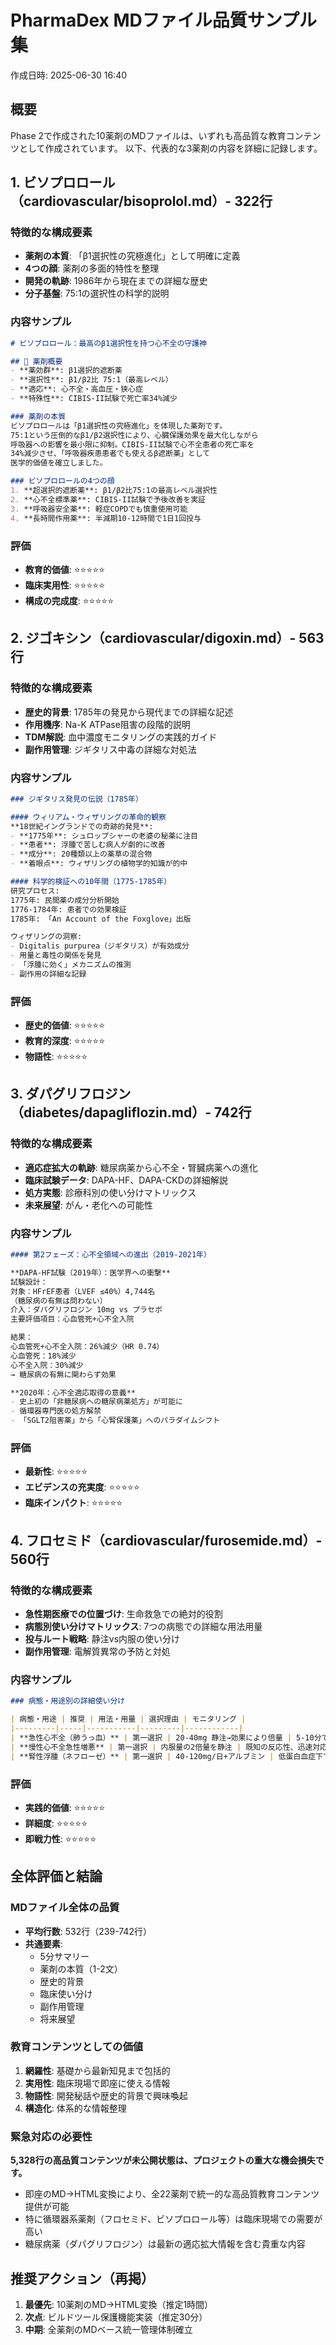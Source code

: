 # PharmaDex MDファイル品質サンプル集
作成日時: 2025-06-30 16:40

## 概要

Phase 2で作成された10薬剤のMDファイルは、いずれも高品質な教育コンテンツとして作成されています。
以下、代表的な3薬剤の内容を詳細に記録します。

## 1. ビソプロロール（cardiovascular/bisoprolol.md）- 322行

### 特徴的な構成要素
- **薬剤の本質**: 「β1選択性の究極進化」として明確に定義
- **4つの顔**: 薬剤の多面的特性を整理
- **開発の軌跡**: 1986年から現在までの詳細な歴史
- **分子基盤**: 75:1の選択性の科学的説明

### 内容サンプル
```markdown
# ビソプロロール：最高のβ1選択性を持つ心不全の守護神

## 📍 薬剤概要
- **薬効群**: β1選択的遮断薬
- **選択性**: β1/β2比 75:1（最高レベル）
- **適応**: 心不全・高血圧・狭心症
- **特殊性**: CIBIS-II試験で死亡率34%減少

### 薬剤の本質
ビソプロロールは「β1選択性の究極進化」を体現した薬剤です。
75:1という圧倒的なβ1/β2選択性により、心臓保護効果を最大化しながら
呼吸器への影響を最小限に抑制。CIBIS-II試験で心不全患者の死亡率を
34%減少させ、「呼吸器疾患患者でも使えるβ遮断薬」として
医学的価値を確立しました。

### ビソプロロールの4つの顔
1. **超選択的遮断薬**: β1/β2比75:1の最高レベル選択性
2. **心不全標準薬**: CIBIS-II試験で予後改善を実証
3. **呼吸器安全薬**: 軽症COPDでも慎重使用可能
4. **長時間作用薬**: 半減期10-12時間で1日1回投与
```

### 評価
- **教育的価値**: ⭐⭐⭐⭐⭐
- **臨床実用性**: ⭐⭐⭐⭐⭐
- **構成の完成度**: ⭐⭐⭐⭐⭐

## 2. ジゴキシン（cardiovascular/digoxin.md）- 563行

### 特徴的な構成要素
- **歴史的背景**: 1785年の発見から現代までの詳細な記述
- **作用機序**: Na-K ATPase阻害の段階的説明
- **TDM解説**: 血中濃度モニタリングの実践的ガイド
- **副作用管理**: ジギタリス中毒の詳細な対処法

### 内容サンプル
```markdown
### ジギタリス発見の伝説（1785年）

#### ウィリアム・ウィザリングの革命的観察
**18世紀イングランドでの奇跡的発見**:
- **1775年**: シュロップシャーの老婆の秘薬に注目
- **患者**: 浮腫で苦しむ病人が劇的に改善
- **成分**: 20種類以上の薬草の混合物
- **着眼点**: ウィザリングの植物学的知識が的中

#### 科学的検証への10年間（1775-1785年）
研究プロセス:
1775年: 民間薬の成分分析開始
1776-1784年: 患者での効果検証
1785年: 「An Account of the Foxglove」出版

ウィザリングの洞察:
- Digitalis purpurea（ジギタリス）が有効成分
- 用量と毒性の関係を発見
- 「浮腫に効く」メカニズムの推測
- 副作用の詳細な記録
```

### 評価
- **歴史的価値**: ⭐⭐⭐⭐⭐
- **教育的深度**: ⭐⭐⭐⭐⭐
- **物語性**: ⭐⭐⭐⭐⭐

## 3. ダパグリフロジン（diabetes/dapagliflozin.md）- 742行

### 特徴的な構成要素
- **適応症拡大の軌跡**: 糖尿病薬から心不全・腎臓病薬への進化
- **臨床試験データ**: DAPA-HF、DAPA-CKDの詳細解説
- **処方実態**: 診療科別の使い分けマトリックス
- **未来展望**: がん・老化への可能性

### 内容サンプル
```markdown
#### 第2フェーズ：心不全領域への進出（2019-2021年）

**DAPA-HF試験（2019年）：医学界への衝撃**
試験設計：
対象：HFrEF患者（LVEF ≤40%）4,744名
（糖尿病の有無は問わない）
介入：ダパグリフロジン 10mg vs プラセボ
主要評価項目：心血管死+心不全入院

結果：
心血管死+心不全入院：26%減少（HR 0.74）
心血管死：18%減少
心不全入院：30%減少
→ 糖尿病の有無に関わらず効果

**2020年：心不全適応取得の意義**
- 史上初の「非糖尿病への糖尿病薬処方」が可能に
- 循環器専門医の処方解禁
- 「SGLT2阻害薬」から「心腎保護薬」へのパラダイムシフト
```

### 評価
- **最新性**: ⭐⭐⭐⭐⭐
- **エビデンスの充実度**: ⭐⭐⭐⭐⭐
- **臨床インパクト**: ⭐⭐⭐⭐⭐

## 4. フロセミド（cardiovascular/furosemide.md）- 560行

### 特徴的な構成要素
- **急性期医療での位置づけ**: 生命救急での絶対的役割
- **病態別使い分けマトリックス**: 7つの病態での詳細な用法用量
- **投与ルート戦略**: 静注vs内服の使い分け
- **副作用管理**: 電解質異常の予防と対処

### 内容サンプル
```markdown
### 病態・用途別の詳細使い分け

| 病態・用途 | 推奨 | 用法・用量 | 選択理由 | モニタリング |
|---------|-----|-----------|---------|------------|
| **急性心不全（肺うっ血）** | 第一選択 | 20-40mg 静注→効果により倍量 | 5-10分で効果、調整容易 | 血圧、尿量、電解質 |
| **慢性心不全急性増悪** | 第一選択 | 内服量の2倍量を静注 | 既知の反応性、迅速対応 | 体重、BNP、腎機能 |
| **腎性浮腫（ネフローゼ）** | 第一選択 | 40-120mg/日+アルブミン | 低蛋白血症下でも効果 | 蛋白尿、Alb、浮腫 |
```

### 評価
- **実践的価値**: ⭐⭐⭐⭐⭐
- **詳細度**: ⭐⭐⭐⭐⭐
- **即戦力性**: ⭐⭐⭐⭐⭐

## 全体評価と結論

### MDファイル全体の品質
- **平均行数**: 532行（239-742行）
- **共通要素**: 
  - 5分サマリー
  - 薬剤の本質（1-2文）
  - 歴史的背景
  - 臨床使い分け
  - 副作用管理
  - 将来展望

### 教育コンテンツとしての価値
1. **網羅性**: 基礎から最新知見まで包括的
2. **実用性**: 臨床現場で即座に使える情報
3. **物語性**: 開発秘話や歴史的背景で興味喚起
4. **構造化**: 体系的な情報整理

### 緊急対応の必要性
**5,328行の高品質コンテンツが未公開状態は、プロジェクトの重大な機会損失です。**
- 即座のMD→HTML変換により、全22薬剤で統一的な高品質教育コンテンツ提供が可能
- 特に循環器系薬剤（フロセミド、ビソプロロール等）は臨床現場での需要が高い
- 糖尿病薬（ダパグリフロジン）は最新の適応拡大情報を含む貴重な内容

## 推奨アクション（再掲）
1. **最優先**: 10薬剤のMD→HTML変換（推定1時間）
2. **次点**: ビルドツール保護機能実装（推定30分）
3. **中期**: 全薬剤のMDベース統一管理体制確立